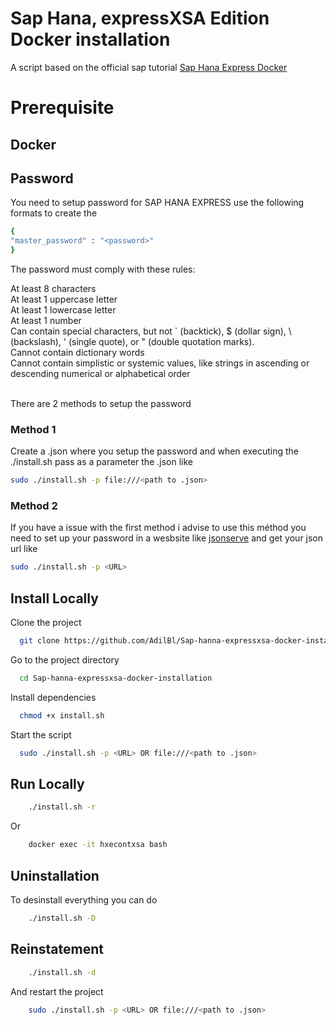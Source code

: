 
# Sap Hana, expressXSA Edition Docker installation

A script based on the official sap tutorial [Sap Hana Express Docker](https://linktodocumentation) 

# Prerequisite

## Docker



## Password
You need to setup password for SAP HANA EXPRESS use  the following formats to create the 

```bash
{
"master_password" : "<password>"
}
```

The password must comply with these rules:

At least 8 characters\
At least 1 uppercase letter\
At least 1 lowercase letter\
At least 1 number\
Can contain special characters, but not ` (backtick), $ (dollar sign), \ (backslash), ' (single quote), or " (double quotation marks).\
Cannot contain dictionary words\
Cannot contain simplistic or systemic values, like strings in ascending or descending numerical or alphabetical order

\
There are 2 methods to setup the password


###  Method 1

Create a .json where you setup the password and when executing the ./install.sh pass as a parameter the .json like 

```bash
sudo ./install.sh -p file:///<path to .json>
```

### Method 2

If you have a issue with the first method i advise to use this méthod you need to set up your password in a wesbsite like [jsonserve](https://jsonserve.com/) and get your json url like

```bash
sudo ./install.sh -p <URL>
```


## Install Locally

Clone the project

```bash
  git clone https://github.com/AdilBl/Sap-hanna-expressxsa-docker-installation.git
```

Go to the project directory

```bash
  cd Sap-hanna-expressxsa-docker-installation
```

Install dependencies

```bash
  chmod +x install.sh
```

Start the script

```bash
  sudo ./install.sh -p <URL> OR file:///<path to .json>
```


## Run Locally

```bash
    ./install.sh -r
```

Or

```bash
    docker exec -it hxecontxsa bash
```

## Uninstallation

To desinstall everything you can do

```bash
    ./install.sh -D
```

## Reinstatement

```bash
    ./install.sh -d
```

And restart the project

```bash
    sudo ./install.sh -p <URL> OR file:///<path to .json>
```

